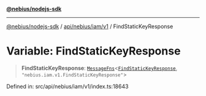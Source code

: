 [**@nebius/nodejs-sdk**](../../../../../README.md)

---

[@nebius/nodejs-sdk](../../../../../README.md) / [api/nebius/iam/v1](../README.md) / FindStaticKeyResponse

# Variable: FindStaticKeyResponse

> **FindStaticKeyResponse**: [`MessageFns`](../../../../../runtime/protos/core/interfaces/MessageFns.md)\<[`FindStaticKeyResponse`](../interfaces/FindStaticKeyResponse.md), `"nebius.iam.v1.FindStaticKeyResponse"`\>

Defined in: src/api/nebius/iam/v1/index.ts:18643
